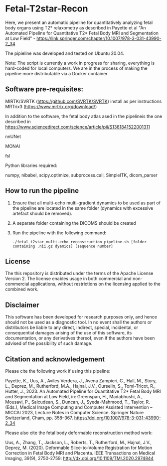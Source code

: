# Fetal-T2star-Recon
Here, we present an automatic pipeline for quantitatively analyzing fetal body organs using T2* relaxometry as described in Payette et al "An Automated Pipeline for Quantitative T2* Fetal Body MRI and Segmentation at Low Field" - https://link.springer.com/chapter/10.1007/978-3-031-43990-2_34

The pipieline was developed and tested on Ubuntu 20.04.

Note: The script is currently a work in progress for sharing, everything is hard-coded for local computers. We are in the process of making the pipeilne more distributable via a Docker container

## Software pre-requisites: 

MIRTK/SVRTK (https://github.com/SVRTK/SVRTK) install as per instructions
MRTrix3 (https://www.mrtrix.org/download/)

In addition to the software, the fetal body atlas ased in the pipelineis the one described in https://www.sciencedirect.com/science/article/pii/S1361841522001311

nnUNet

MONAI

fsl

Python libraries required: 

numpy, nibabel, scipy.optimize, subprocess.call, SimpleITK, dicom_parser


## How to run the pipeline

1. Ensure that all multi-echo multi-gradient dynamics to be used as part of the pipeline are located in the same folder (dynamics with excessive artefact should be removed).
2. A separate folder containing the DICOMS should be created 
3. Run the pipeline with the following command:

   `./fetal_t2star_multi-echo_reconstruction_pipeline.sh [folder containing .nii.gz dyamics] [sequence number]`


## License
The this repository is distributed under the terms of the Apache License Version 2. The license enables usage in both commercial and non-commercial applications, without restrictions on the licensing applied to the combined work.

## Disclaimer
This software has been developed for research purposes only, and hence should not be used as a diagnostic tool. In no event shall the authors or distributors be liable to any direct, indirect, special, incidental, or consequential damages arising of the use of this software, its documentation, or any derivatives thereof, even if the authors have been advised of the possibility of such damage.

## Citation and acknowledgement

Please cite the following work if using this pipeline: 

Payette, K., Uus, A., Aviles Verdera, J., Avena Zampieri, C., Hall, M., Story, L., Deprez, M., Rutherford, M.A., Hajnal, J.V., Ourselin, S., Tomi-Tricot, R., Hutter, J., 2023. An Automated Pipeline for Quantitative T2* Fetal Body MRI and Segmentation at Low Field, in: Greenspan, H., Madabhushi, A., Mousavi, P., Salcudean, S., Duncan, J., Syeda-Mahmood, T., Taylor, R. (Eds.), Medical Image Computing and Computer Assisted Intervention – MICCAI 2023, Lecture Notes in Computer Science. Springer Nature Switzerland, Cham, pp. 358–367. https://doi.org/10.1007/978-3-031-43990-2_34

Please also cite the fetal body deformable reconstruction method work: 

Uus, A., Zhang, T., Jackson, L., Roberts, T., Rutherford, M., Hajnal, J.V., Deprez, M. (2020). Deformable Slice-to-Volume Registration for Motion Correction in Fetal Body MRI and Placenta. IEEE Transactions on Medical Imaging, 39(9), 2750-2759: http://dx.doi.org/10.1109/TMI.2020.2974844
   
   

